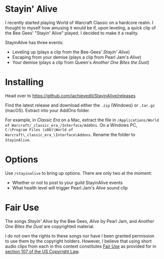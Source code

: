 # Stayin' Alive

I recently started playing World of Warcraft Classic on a hardcore realm.
I thought to myself how amusing it would be if, upon leveling, a quick clip of
the Bee Gees' "Stayin' Alive" played. I decided to make it a reality.

StayinAlive has three events:

* Leveling up (plays a clip from the Bee-Gees' _Stayin' Alive_)
* Escaping from your demise (plays a clip from Pearl Jam's _Alive_)
* Your demise (plays a clip from Queen's _Another One Bites the Dust_)

# Installing

Head over to https://github.com/iachievedit/StayinAlive/releases

Find the latest release and download either the `.zip` (Windows) or
`.tar.gz` (macOS).  Extract into your AddOns folder.

For example, in _Classic Era_ on a Mac, extract the file in 
`/Applications/World of Warcraft/_classic_era_/Interface/AddOns`.  On a Windows PC, `C:\Program Files (x86)\World of Warcraft\_classic_era_\Interface\Addons`.  Rename the folder to `StayinAlive`.

# Options

Use `/stayinalive` to bring up options.  There are only two at the moment:

* Whether or not to post to your guild StayinAlive events
* What health level will trigger Pearl Jam's _Alive_ sound clip

# Fair Use

The songs _Stayin' Alive_ by the Bee Gees, _Alive_ by Pearl Jam,
and _Another One Bites the Dust_ are copyrighted material.

I do not own the rights to these songs nor have I been granted permission to use them by the copyright holders. However, I believe that using short audio clips from each in this context
constitutes [Fair Use](https://en.wikipedia.org/wiki/Fair_use) as provided for in [section 107 of the US Copyright Law](https://www.copyright.gov/fair-use/).
